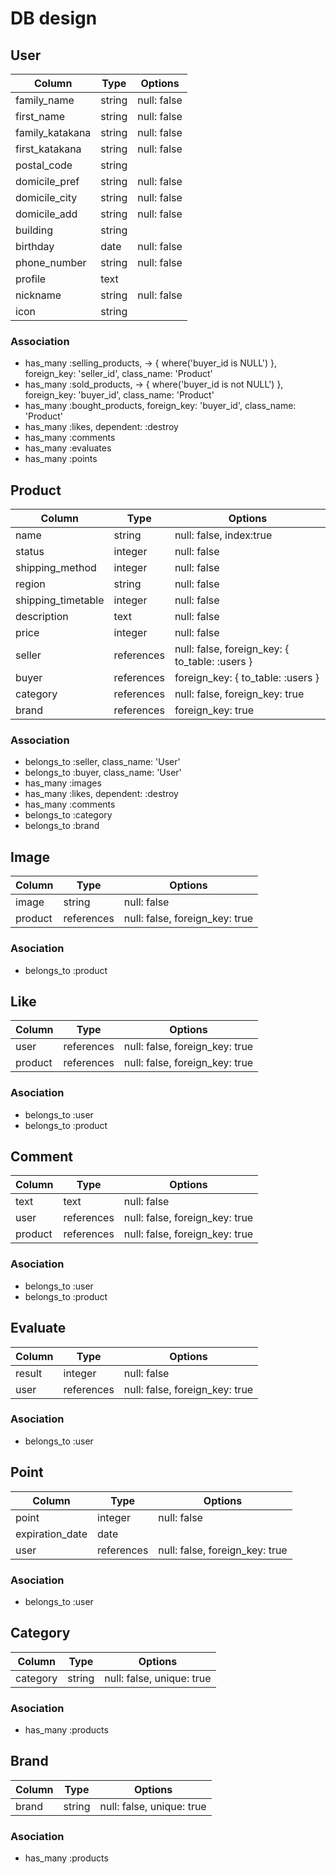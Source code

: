 # DB design

## User
|Column|Type|Options|
|------|----|-------|
|family_name|string|null: false|
|first_name|string|null: false|
|family_katakana|string|null: false|
|first_katakana|string|null: false|
|postal_code|string| |
|domicile_pref|string|null: false|
|domicile_city|string|null: false|
|domicile_add|string|null: false|
|building|string| |
|birthday|date|null: false|
|phone_number|string|null: false|
|profile|text| |
|nickname|string|null: false|
|icon|string| |

### Association
- has_many :selling_products, -> { where('buyer_id is NULL') }, foreign_key: 'seller_id', class_name: 'Product'
- has_many :sold_products, -> { where('buyer_id is not NULL') }, foreign_key: 'buyer_id', class_name: 'Product'
- has_many :bought_products, foreign_key: 'buyer_id', class_name: 'Product'
- has_many :likes, dependent: :destroy
- has_many :comments
- has_many :evaluates
- has_many :points

## Product
|Column|Type|Options|
|------|----|-------|
|name|string|null: false, index:true|
|status|integer|null: false|
|shipping_method|integer|null: false|
|region|string|null: false|
|shipping_timetable|integer|null: false|
|description|text|null: false|
|price|integer|null: false|
|seller|references|null: false, foreign_key: { to_table: :users }|
|buyer|references|foreign_key: { to_table: :users }|
|category|references|null: false, foreign_key: true|
|brand|references|foreign_key: true|

### Association
- belongs_to :seller, class_name: 'User'
- belongs_to :buyer, class_name: 'User'
- has_many :images
- has_many :likes, dependent: :destroy
- has_many :comments
- belongs_to :category
- belongs_to :brand

## Image
|Column|Type|Options|
|------|----|-------|
|image|string|null: false|
|product|references|null: false, foreign_key: true|

### Asociation
- belongs_to :product

## Like
|Column|Type|Options|
|------|----|-------|
|user|references|null: false, foreign_key: true|
|product|references|null: false, foreign_key: true|

### Asociation
- belongs_to :user
- belongs_to :product

## Comment
|Column|Type|Options|
|------|----|-------|
|text|text|null: false|
|user|references|null: false, foreign_key: true|
|product|references|null: false, foreign_key: true|

### Asociation
- belongs_to :user
- belongs_to :product

## Evaluate
|Column|Type|Options|
|------|----|-------|
|result|integer|null: false|
|user|references|null: false, foreign_key: true|

### Asociation
- belongs_to :user

## Point
|Column|Type|Options|
|------|----|-------|
|point|integer|null: false|
|expiration_date|date| |
|user|references|null: false, foreign_key: true|

### Asociation
- belongs_to :user

## Category
|Column|Type|Options|
|------|----|-------|
|category|string|null: false, unique: true|

### Asociation
- has_many :products

## Brand
|Column|Type|Options|
|------|----|-------|
|brand|string|null: false, unique: true|

### Asociation
- has_many :products
